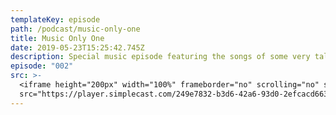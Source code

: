 ```yaml
---
templateKey: episode
path: /podcast/music-only-one
title: Music Only One
date: 2019-05-23T15:25:42.745Z
description: Special music episode featuring the songs of some very talented artists.
episode: "002"
src: >-
  <iframe height="200px" width="100%" frameborder="no" scrolling="no" seamless
  src="https://player.simplecast.com/249e7832-b3d6-42a6-93d0-2efcacd66311?dark=false"></iframe>
---
```

